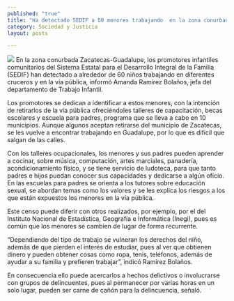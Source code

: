 ```yaml
---
published: "true"
title: "Ha detectado SEDIF a 60 menores trabajando  en la zona conurbada Zacatecas-Guadalupe"
category: Sociedad y Justicia
layout: posts

---
```


![](http://i.imgur.com/cMkMK6Vm.jpg)
En la zona conurbada Zacatecas-Guadalupe, los promotores infantiles comunitarios del Sistema Estatal para el Desarrollo Integral de la Familia (SEDIF) han detectado a alrededor de 60 niños trabajando en diferentes cruceros y en la vía pública, informó Amanda Ramírez Bolaños, jefa del departamento de Trabajo Infantil. 

Los promotores se dedican a identificar a estos menores, con la intención de retirarlos de la vía pública ofreciéndoles talleres de capacitación, becas escolares y escuela para padres, programa que se lleva a cabo en 10 municipios. Aunque algunos aceptan retirarse del municipio de Zacatecas, se les vuelve a encontrar trabajando en Guadalupe, por lo que es difícil que salgan de las calles.

Con los talleres ocupacionales, los menores y sus padres pueden aprender a cocinar, sobre música, computación, artes marciales, panadería, acondicionamiento físico, y se tiene servicio de ludoteca, para que tanto padres e hijos puedan conocer sus capacidades y dedicarse a algún oficio. 
En las escuelas para padres se orienta a los tutores sobre educación sexual, se abordan temas como los valores y se les explica los riesgos a los que están expuestos los menores en la vía pública.

Este censo puede diferir con otros realizados, por ejemplo, por el del Instituto Nacional de Estadística, Geografía e Informática (Inegi), pues es común que los menores se cambien de lugar de forma recurrente.

“Dependiendo del tipo de trabajo se vulneran los derechos del niño, además de que pierden el interés de estudiar, pues al ver que obtienen dinero y pueden obtener cosas como ropa, tenis, teléfonos, además de ayudar a su familia y prefieren trabajar”, indicó Ramírez Bolaños. 

En consecuencia ello puede acercarlos a hechos delictivos o involucrarse con grupos de delincuentes, pues al permanecer por varias horas en un solo lugar, pueden ser carne de cañón para la delincuencia, señaló.
